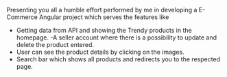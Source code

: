 Presenting you all a humble effort performed by me in developing a E-Commerce Angular project which serves the features like

- Getting data from API and showing the Trendy products in the homepage.
-A seller account where there is a possibility to update and delete the product entered.
- User can see the product details by clicking on the images.
- Search bar which shows all products and redirects you to the respected page.
